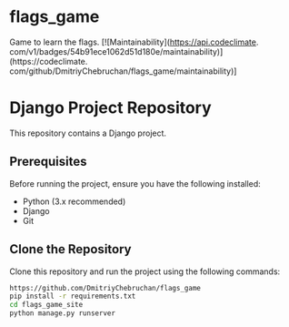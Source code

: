 # flags_game
Game to learn the flags.
[![Maintainability](https://api.codeclimate.
com/v1/badges/54b91ece1062d51d180e/maintainability)](https://codeclimate.
com/github/DmitriyChebruchan/flags_game/maintainability)]
# Django Project Repository

This repository contains a Django project.

## Prerequisites

Before running the project, ensure you have the following installed:

- Python (3.x recommended)
- Django
- Git

## Clone the Repository

Clone this repository and run the project using the following commands:

```bash
https://github.com/DmitriyChebruchan/flags_game
pip install -r requirements.txt
cd flags_game_site
python manage.py runserver
